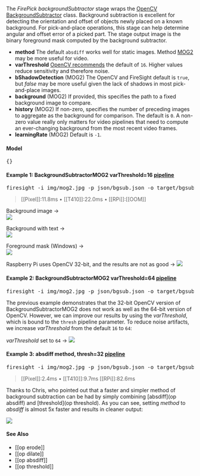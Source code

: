 The _FirePick backgroundSubtractor_ stage wraps the [OpenCV BackgroundSubtractor](http://docs.opencv.org/java/org/opencv/video/BackgroundSubtractor.html) class. Background subtraction is excellent for detecting the orientation and offset of objects newly placed on a known background. For pick-and-place operations, this stage can help determine angular and offset error of a picked part. The stage output image is the binary foreground mask computed by the background subtractor.

* **method** The default `absdiff` works well for static images. Method [MOG2](http://docs.opencv.org/modules/video/doc/motion_analysis_and_object_tracking.html#backgroundsubtractormog2) may be more useful for video. 
* **varThreshold** [OpenCV recommends](http://docs.opencv.org/modules/video/doc/motion_analysis_and_object_tracking.html#backgroundsubtractormog2) the default of `16`. Higher values reduce sensitivity and therefore noise.
* **bShadowDetection** (MOG2) The OpenCV and FireSight default is `true`, but _false_ may be more useful given the lack of shadows in most pick-and-place images.
* **background**  (MOG2) If provided, this specifies the path to a fixed background image to compare. 
* **history**  (MOG2) If non-zero, specifies the number of preceding images to aggregate as the background for comparison. The default is `0`. A non-zero value really only matters for video pipelines that need to compute an ever-changing background from the most recent video frames. 
* **learningRate**  (MOG2) Default is `-1`. 

#### Model
<pre>{}</pre>

#### Example 1: BackgroundSubtractorMOG2 varThreshold=16 [pipeline](https://github.com/firepick1/FireSight/blob/master/json/bgsub.json)
<pre>firesight -i img/mog2.jpg -p json/bgsub.json -o target/bgsub.png -DbgImg=img/pcb.jpg -Dmethod=MOG2</pre>
> [[Pixel]]:11.8ms &bull; [[T410]]:22.0ms &bull; [[RPi]]:[[OOM]]

Background image &rarr;<br>
<img src="https://github.com/firepick1/FireSight/blob/master/img/pcb.jpg?raw=true">

Background with text &rarr;<br>
<img src="https://github.com/firepick1/FireSight/blob/master/img/mog2.jpg?raw=true"> 

Foreground mask (Windows) &rarr;<br>
<img src="https://github.com/firepick1/FireSight/blob/master/img/bgsub-mog2-64.png?raw=true">

Raspberry Pi uses OpenCV 32-bit, and the results are not as good &rarr;
<img src="https://github.com/firepick1/FireSight/blob/master/img/bgsub-mog2.png?raw=true"> 

#### Example 2: BackgroundSubtractorMOG2 varThreshold=64 [pipeline](https://github.com/firepick1/FireSight/blob/master/json/bgsub.json)
<pre>firesight -i img/mog2.jpg -p json/bgsub.json -o target/bgsub-mog2.png -DbgImg=img/pcb.jpg -Dmethod=MOG2 -Dthresh=64 </pre>

The previous example demonstrates that the 32-bit OpenCV version of BackgroundSubtractorMOG2 does not work as well as the 64-bit version of OpenCV. However, we can improve our results by using the _varThreshold_, which is bound to the `thresh` pipeline parameter. To reduce noise artifacts, we increase _varThreshold_ from the default `16` to `64`:

_varThreshold_ set to `64` &rarr;
<img src="https://github.com/firepick1/FireSight/blob/master/img/bgsub-mog2-64.png?raw=true"> 

#### Example 3: absdiff method, thresh=32 [pipeline](https://github.com/firepick1/FireSight/blob/master/json/bgsub.json)
<pre>firesight -i img/mog2.jpg -p json/bgsub.json -o target/bgsub-absdiff.png -DbgImg=img/pcb.jpg -Dmethod=absdiff -Dthresh=32 -Dmethod=absdiff</pre>
> [[Pixel]]:2.4ms &bull; [[T410]]:9.7ms [[RPi]]:82.6ms

Thanks to Chris, who pointed out that a faster and simpler method of background subtraction 
can be had by simply combining [absdiff](op absdiff) and [threshold](op threshold). As you can see, setting _method_ to _absdiff_ is almost 5x faster and results in cleaner output:

<img src="https://github.com/firepick1/FireSight/blob/master/img/bgsub-absdiff.png?raw=true"> 

#### See Also
* [[op erode]]
* [[op dilate]]
* [[op absdiff]]
* [[op threshold]]
